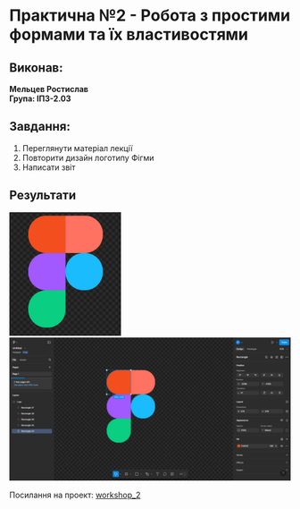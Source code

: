 # Практична №2 - Робота з простими формами та їх властивостями

## Виконав:  
**Мельцев Ростислав**  
**Група: ІПЗ-2.03**  

## Завдання:
1. Переглянути матеріал лекції
2. Повторити дизайн логотипу Фігми
3. Написати звіт

## Результати
<img src="Image/Figmalogo.jpg" width="200px" />
<img src="Image/Figmalogo-work.jpg" width="600px" /> 

 Посилання на проект: [workshop_2](https://www.figma.com/design/138qA0cYf1BYJHqAdRjfFp/Untitled?node-id=0-1&t=ziQL0nOA4rb7i3qb-1)
